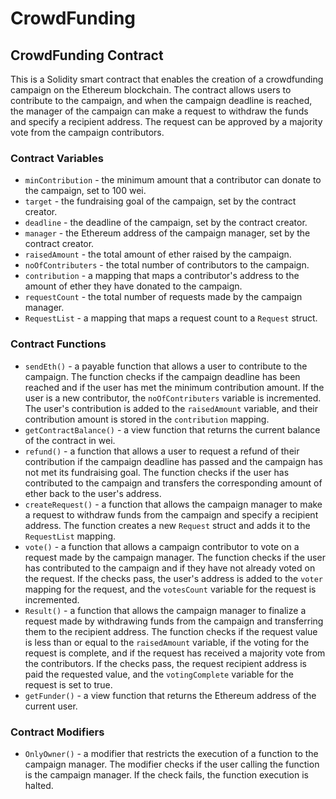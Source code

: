 # CrowdFunding

## CrowdFunding Contract

This is a Solidity smart contract that enables the creation of a crowdfunding campaign on the Ethereum blockchain. The contract allows users to contribute to the campaign, and when the campaign deadline is reached, the manager of the campaign can make a request to withdraw the funds and specify a recipient address. The request can be approved by a majority vote from the campaign contributors.

### Contract Variables

- `minContribution` - the minimum amount that a contributor can donate to the campaign, set to 100 wei.
- `target` - the fundraising goal of the campaign, set by the contract creator.
- `deadline` - the deadline of the campaign, set by the contract creator.
- `manager` - the Ethereum address of the campaign manager, set by the contract creator.
- `raisedAmount` - the total amount of ether raised by the campaign.
- `noOfContributers` - the total number of contributors to the campaign.
- `contribution` - a mapping that maps a contributor's address to the amount of ether they have donated to the campaign.
- `requestCount` - the total number of requests made by the campaign manager.
- `RequestList` - a mapping that maps a request count to a `Request` struct.

### Contract Functions

- `sendEth()` - a payable function that allows a user to contribute to the campaign. The function checks if the campaign deadline has been reached and if the user has met the minimum contribution amount. If the user is a new contributor, the `noOfContributers` variable is incremented. The user's contribution is added to the `raisedAmount` variable, and their contribution amount is stored in the `contribution` mapping.
- `getContractBalance()` - a view function that returns the current balance of the contract in wei.
- `refund()` - a function that allows a user to request a refund of their contribution if the campaign deadline has passed and the campaign has not met its fundraising goal. The function checks if the user has contributed to the campaign and transfers the corresponding amount of ether back to the user's address.
- `createRequest()` - a function that allows the campaign manager to make a request to withdraw funds from the campaign and specify a recipient address. The function creates a new `Request` struct and adds it to the `RequestList` mapping.
- `vote()` - a function that allows a campaign contributor to vote on a request made by the campaign manager. The function checks if the user has contributed to the campaign and if they have not already voted on the request. If the checks pass, the user's address is added to the `voter` mapping for the request, and the `votesCount` variable for the request is incremented.
- `Result()` - a function that allows the campaign manager to finalize a request made by withdrawing funds from the campaign and transferring them to the recipient address. The function checks if the request value is less than or equal to the `raisedAmount` variable, if the voting for the request is complete, and if the request has received a majority vote from the contributors. If the checks pass, the request recipient address is paid the requested value, and the `votingComplete` variable for the request is set to true.
- `getFunder()` - a view function that returns the Ethereum address of the current user. 

### Contract Modifiers

- `OnlyOwner()` - a modifier that restricts the execution of a function to the campaign manager. The modifier checks if the user calling the function is the campaign manager. If the check fails, the function execution is halted.
